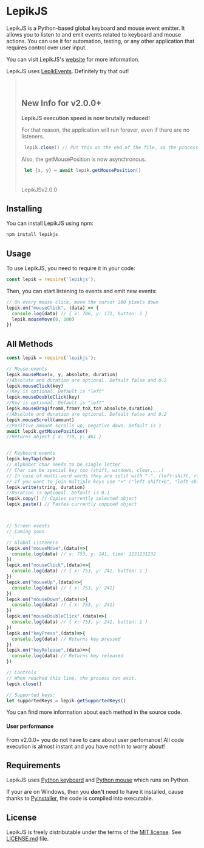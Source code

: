 # LepikJS
LepikJS is a Python-based global keyboard and mouse event emitter. It allows you to listen to and emit events related to keyboard and mouse actions. You can use it for automation, testing, or any other application that requires control over user input.

You can visit LepikJS's [website](https://lepikjs.netlify.app/) for more information.

LepikJS uses [LepikEvents](https://www.npmjs.com/package/lepikevents). Definitely try that out!

> ㅤ
> ## New Info for v2.0.0+
>
> **LepikJS execution speed is now brutally reduced!**
>
> For that reason, the application will run forever, even if there are no listeners.
>
> ```javascript
>  lepik.close() // Put this on the end of the file, so the process can exit
> ```
> Also, the getMousePosition is now asynchronous.
> ```javascript
>  let {x, y} = await lepik.getMousePosition()
> ```
>  ㅤㅤㅤㅤㅤㅤㅤㅤㅤㅤㅤㅤㅤㅤㅤㅤㅤㅤㅤㅤㅤㅤㅤㅤㅤㅤㅤㅤㅤLepikJSv2.0.0

## Installing
You can install LepikJS using npm:
```bash
npm install lepikjs
```

## Usage

To use LepikJS, you need to require it in your code:

```javascript
const lepik = require('lepikjs');
```

Then, you can start listening to events and emit new events:

```javascript
// On every mouse click, move the cursor 100 pixels down
lepik.on("mouseClick", (data) => {
  console.log(data) // { x: 786, y: 171, button: 1 }
  lepik.mouseMove(0, 100)
})
```

## All Methods

```javascript
const lepik = require('lepikjs');

// Mouse events
lepik.mouseMove(x, y, absolute, duration)
//Absolute and duration are optional. Default false and 0.2
lepik.mouseClick(key)
//Key is optional. Default is "left"
lepik.mouseDoubleClick(key)
//Key is optional. Default is "left"
lepik.mouseDrag(fromX,fromY,toX,toY,absolute,duration)
//Absolute and duration are optional. Default false and 0.2
lepik.mouseScroll(amount)
//Positive amount scrolls up, negative down. Default is 1
await lepik.getMousePosition()
//Returns object { x: 719, y: 461 }


// Keyboard events
lepik.keyTap(char)
// Alphabet char needs to be single letter
// Char can be special key too (shift, windows, clear,...)
// In case of multi-word words they are split with "-". (left-shift, right-shift,left-windows,...)
// If you want to join multiple keys use "+" ("left-shift+b", "left-shift+x")
lepik.write(string, duration)
//Duration is optional. Default is 0.1
lepik.copy() // Copies currently selected object
lepik.paste() // Pastes currently coppied object



// Screen events
// Coming soon

// Global Listeners
lepik.on("mouseMove",(data)=>{
  console.log(data) // x: 753, y: 241, time: 1231231232
})
lepik.on("mouseClick",(data)=>{
  console.log(data) // { x: 753, y: 241, button: 1 }
})
lepik.on("mouseUp",(data)=>{
  console.log(data) // { x: 753, y: 241}
})
lepik.on("mouseDown",(data)=>{
  console.log(data) // { x: 753, y: 241}
})
lepik.on("mouseDoubleClick",(data)=>{
  console.log(data) // { x: 753, y: 241, button: 1 }
})
lepik.on("keyPress",(data)=>{
  console.log(data) // Returns key pressed
})
lepik.on("keyRelease",(data)=>{
  console.log(data) // Returns key released
})

// Controls
// When reached this line, the process can exit.
lepik.close() 

// Supported keys:
let supportedKeys = lepik.getSupportedKeys()
```
You can find more information about each method in the source code.

#### User performance
From v2.0.0+ you do not have to care about user perfomance!
All code execution is almost instant and you have nothin to worry about! 

## Requirements

LepikJS uses [Python keyboard](https://github.com/boppreh/keyboard) and [Python mouse](https://github.com/boppreh/mouse) which runs on Python. 

If your are on Windows, then you **don't** need to have it installed, cause thanks to [Pyinstaller](https://github.com/pyinstaller/pyinstaller), the code is compiled into executable.


## License
LepikJS is freely distributable under the terms of the [MIT license](http://opensource.org/licenses/MIT). 
See [LICENSE.md](./LICENSE.md) file.